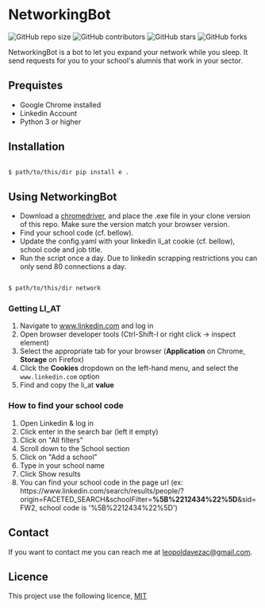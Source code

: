 # NetworkingBot

![GitHub repo size](https://img.shields.io/github/repo-size/leopoldavezac/DeepAttribution)
![GitHub contributors](https://img.shields.io/github/contributors/leopoldavezac/DeepAttribution)
![GitHub stars](https://img.shields.io/github/stars/leopoldavezac/DeepAttribution?style=social)
![GitHub forks](https://img.shields.io/github/forks/leopoldavezac/DeepAttribution?style=social)

NetworkingBot is a bot to let you expand your network while you sleep. It send requests for you to your school's alumnis that work in your sector.  

## Prequistes

- Google Chrome installed
- Linkedin Account
- Python 3 or higher

## Installation

```bash

$ path/to/this/dir pip install e .

```

## Using NetworkingBot


- Download a [chromedriver](https://chromedriver.chromium.org/downloads), and place the .exe file in your clone version of this repo. Make sure the version match your browser version.
- Find your school code (cf. bellow).
- Update the config.yaml with your linkedin li_at cookie (cf. bellow), school code and job title.
- Run the script once a day. Due to linkedin scrapping restrictions you can only send 80 connections a day.

```bash

$ path/to/this/dir network

```

### Getting LI_AT

1.  Navigate to www.linkedin.com and log in
2.  Open browser developer tools (Ctrl-Shift-I or right click -> inspect
    element)
3.  Select the appropriate tab for your browser (**Application** on Chrome,
    **Storage** on Firefox)
4.  Click the **Cookies** dropdown on the left-hand menu, and select the
    `www.linkedin.com` option
5.  Find and copy the li_at **value**

### How to find your school code

1. Open Linkedin & log in
2. Click enter in the search bar (left it empty)
3. Click on "All filters"
4. Scroll down to the School section
5. Click on "Add a school"
6. Type in your school name
7. Click Show results
8. You can find your school code in the page url 
(ex: https:<area>//www<area>.linkedin.com/search/results/people/?origin=FACETED_SEARCH&schoolFilter=**%5B%2212434%22%5D**&sid=FW2, school code is '%5B%2212434%22%5D')

## Contact

If you want to contact me you can reach me at leopoldavezac@gmail.com.

## Licence

This project use the following licence, [MIT](./LICENCE)


